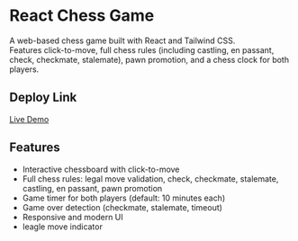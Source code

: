 # React Chess Game

A web-based chess game built with React and Tailwind CSS.  
Features click-to-move, full chess rules (including castling, en passant, check, checkmate, stalemate), pawn promotion, and a chess clock for both players.

## Deploy Link
[Live Demo](https://chess-game-react-rho.vercel.app)

## Features

- Interactive chessboard with click-to-move
- Full chess rules: legal move validation, check, checkmate, stalemate, castling, en passant, pawn promotion
- Game timer for both players (default: 10 minutes each)
- Game over detection (checkmate, stalemate, timeout)
- Responsive and modern UI
- leagle move indicator
